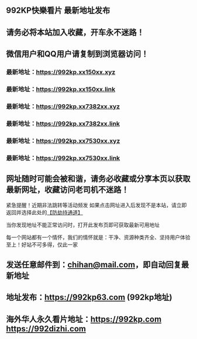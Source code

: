 ## **992KP快樂看片 最新地址发布**
## 请务必将本站加入收藏，开车永不迷路！
## 微信用户和QQ用户请复制到浏览器访问！
### 最新地址：https://992kp.xx150xx.xyz

### 最新地址：https://992kp.xx150xx.link

### 最新地址：https://992kp.xx7382xx.xyz

### 最新地址：https://992kp.xx7382xx.link

### 最新地址：https://992kp.xx7530xx.xyz

### 最新地址：https://992kp.xx7530xx.link


## 网址随时可能会被和谐，请务必收藏或分享本页以获取最新网址，收藏访问老司机不迷路！

紧急提醒！近期非法跳转等活动频发
如果点击网址进入后发现不是本站，请立即返回并选择此处的[【防劫持通道】](https://23.224.130.222:7583)

当你发现地址不能正常访问时，打开此发布页即可获取最新可用地址

每一个网站都有一个情怀，我们的情怀就是：干净、资源种类齐全、坚持用户体验至上！好站不可多得，仅此一家

## 发送任意邮件到：chihan@mail.com，即自动回复最新地址
## 地址发布：https://992kp63.com  (992kp地址)
## 海外华人永久看片地址：https://992kp.com  https://992dizhi.com
